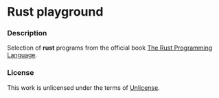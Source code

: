 # **Rust playground**

### **Description**

Selection of **rust** programs from the official book [The Rust Programming Language](https://doc.rust-lang.org/book/index.html).

### **License**

This work is unlicensed under the terms of [Unlicense](http://unlicense.org/).
